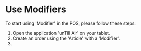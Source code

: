 # Use Modifiers

To start using 'Modifier' in the POS, please follow these steps:

1. Open the application 'unTill Air' on your tablet.
2. Create an order using the 'Article' with a 'Modifier'.
3. &#x20;
